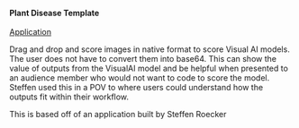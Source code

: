 **Plant Disease Template** <br> <br> [Application](https://share.streamlit.io/mpkrass7/visual_ai_drag_and_drop/visual_ai_drag_and_drop_app.py) 

Drag and drop and score images in native format to score Visual AI models. The user does not have to convert them into base64. This can show the value of outputs from the VisualAI model and be helpful when presented to an audience member who would not want to code to score the model. Steffen used this in a POV to where users could understand how the outputs fit within their workflow. 

This is based off of an application built by Steffen Roecker


